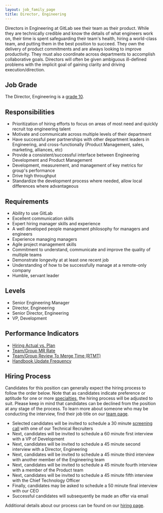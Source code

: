 ```yaml
---
layout: job_family_page
title: Director, Engineering
---
```


Directors in Engineering at GitLab see their team as their product. While they are technically credible and know the details of what engineers work on, their time is spent safeguarding their team's health, hiring a world-class team, and putting them in the best position to succeed. They own the delivery of product commitments and are always looking to improve productivity. They must also coordinate across departments to accomplish collaborative goals. Directors will often be given ambiguous ill-defined problems with the implicit goal of gaining clarity and driving execution/direction.


## Job Grade
The Director, Engineering is a [grade 10](/handbook/total-rewards/compensation/compensation-calculator/#gitlab-job-grades).

## Responsibilities

* Prioritization of hiring efforts to focus on areas of most need and quickly recruit top engineering talent
* Motivate and communicate across multiple levels of their department
* Have successful peer partnerships with other department leaders in Engineering, and cross-functionally (Product Management, sales, marketing, alliances, etc)
* Provide a consistent/successful interface between Engineering Development and Product Management
* Development, measurement, and management of key metrics for group's performance
* Drive high throughput
* Standardize the development process where needed, allow local differences where advantageous

## Requirements

* Ability to use GitLab
* Excellent communication skills
* Expert hiring manager skills and experience
* A well developed people management philosophy for managers and engineers
* Experience managing managers
* Agile project management skills
* Commitment to understand, communicate and improve the quality of multiple teams
* Demonstrate longevity at at least one recent job
* Understanding of how to be successfully manage at a remote-only company
* Humble, servant leader

## Levels

* Senior Engineering Manager
* Director, Engineering
* Senior Director, Engineering
* VP, Development

## Performance Indicators

* [Hiring Actual vs. Plan](/handbook/engineering/performance-indicators/#engineering-hiring-actual-vs-plan)
* [Team/Group MR Rate](/handbook/engineering/development/performance-indicators/#mr-rate)
* [Team/Group Review To Merge Time (RTMT)](/handbook/engineering/development/performance-indicators/#review-to-merge-time-rtmt)
* [Handbook Update Frequency](/handbook/engineering/development/performance-indicators/#handbook-update-frequency)

## Hiring Process

Candidates for this position can generally expect the hiring process to follow the order below. Note that as candidates indicate preference or aptitude for one or more [specialties](#specialties), the hiring process will be adjusted to suit. Please keep in mind that candidates can be declined from the position at any stage of the process. To learn more about someone who may be conducting the interview, find their job title on our [team page](/company/team/).

* Selected candidates will be invited to schedule a 30 minute [screening call](/handbook/hiring/#screening-call) with one of our Technical Recruiters
* Next, candidates will be invited to schedule a 60 minute first interview with a VP of Development
* Next, candidates will be invited to schedule a 45 minute second interview with a Director, Engineering
* Next, candidates will be invited to schedule a 45 minute third interview with another member of the Engineering team
* Next, candidates will be invited to schedule a 45 minute fourth interview with a member of the Product team
* Next, candidates will be invited to schedule a 45 minute fifth interview with the Chief Technology Officer
* Finally, candidates may be asked to schedule a 50 minute final interview with our CEO
* Successful candidates will subsequently be made an offer via email

Additional details about our process can be found on our [hiring page](/handbook/hiring/).